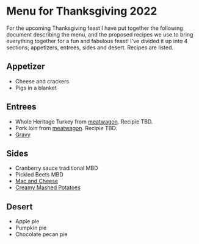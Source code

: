 # Menu for Thanksgiving 2022

For the upcoming Thanksgiving feast I have put together the following document describing the menu, and the proposed recipes we use to bring everything together for a fun and fabulous feast! I've divided it up into 4 sections; appetizers, entrees, sides and desert. Recipes are listed.

## Appetizer

* Cheese and crackers
* Pigs in a blanket

## Entrees

* Whole Heritage Turkey from [meatwagon](https://www.themeatwagonmobilebutchery.com/). Recipie TBD.
* Pork loin from [meatwagon](https://www.themeatwagonmobilebutchery.com/). Recipie TBD.
* [Gravy](https://www.thekitchn.com/how-to-make-quick-turkey-gravy-thanksgiving-cooking-lessons-from-the-kitchn-161016)

## Sides

* Cranberry sauce traditional MBD
* Pickled Beets MBD
* [Mac and Cheese](https://www.saveur.com/article/Recipes/Artisanal-Macaroni-and-Cheese)
* [Creamy Mashed Potatoes](https://www.bonappetit.com/recipe/ultra-creamy-mashed-potatoes)

## Desert

* Apple pie
* Pumpkin pie
* Chocolate pecan pie